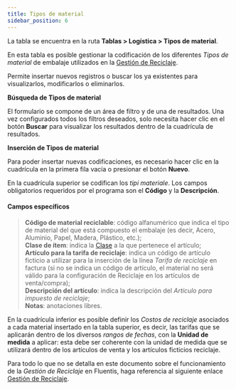 ```yaml
---
title: Tipos de material
sidebar_position: 6
---
```


La tabla se encuentra en la ruta **Tablas > Logística > Tipos de material**.

En esta tabla es posible gestionar la codificación de los diferentes *Tipos de material* de embalaje utilizados en la [Gestión de Reciclaje](/docs/sales/sales-flow/conai).

Permite insertar nuevos registros o buscar los ya existentes para visualizarlos, modificarlos o eliminarlos.

**Búsqueda de Tipos de material**

El formulario se compone de un área de filtro y de una de resultados. Una vez configurados todos los filtros deseados, solo necesita hacer clic en el botón **Buscar** para visualizar los resultados dentro de la cuadrícula de resultados.

**Inserción de Tipos de material**

Para poder insertar nuevas codificaciones, es necesario hacer clic en la cuadrícula en la primera fila vacía o presionar el botón **Nuevo**.

En la cuadrícula superior se codifican los *tipi materiale*. Los campos obligatorios requeridos por el programa son el **Código** y la **Descripción**.

#### Campos específicos

> **Código de material reciclable**: código alfanumérico que indica el tipo de material del que está compuesto el embalaje (es decir, Acero, Aluminio, Papel, Madera, Plástico, etc.);  
> **Clase de ítem**: indica la [Clase](/docs/configurations/tables/logistics/item-class) a la que pertenece el artículo;  
> **Artículo para la tarifa de reciclaje**: indica un código de artículo ficticio a utilizar para la inserción de la línea *Tarifa de reciclaje* en factura (si no se indica un código de artículo, el material no será válido para la configuración de Reciclaje en los artículos de venta/compra);  
> **Descripción del artículo**: indica la descripción del *Artículo para impuesto de reciclaje*;  
> **Notas**: anotaciones libres.

En la cuadrícula inferior es posible definir los *Costos de reciclaje* asociados a cada material insertado en la tabla superior, es decir, las tarifas que se aplicarán dentro de los diversos *rangos de fechas*, con la **Unidad de medida** a aplicar: esta debe ser coherente con la unidad de medida que se utilizará dentro de los artículos de venta y los artículos ficticios reciclaje.

Para todo lo que no se detalla en este documento sobre el funcionamiento de la *Gestión de Reciclaje* en Fluentis, haga referencia al siguiente enlace [Gestión de Reciclaje](/docs/sales/sales-flow/conai).